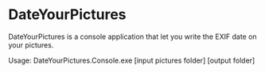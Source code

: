 # DateYourPictures
DateYourPictures is a console application that let you write the EXIF date on your pictures.

Usage:
DateYourPictures.Console.exe [input pictures folder] [output folder]


